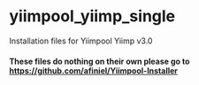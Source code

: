 # yiimpool_yiimp_single
Installation files for Yiimpool Yiimp v3.0

#### These files do nothing on their own please go to https://github.com/afiniel/Yiimpool-Installer
